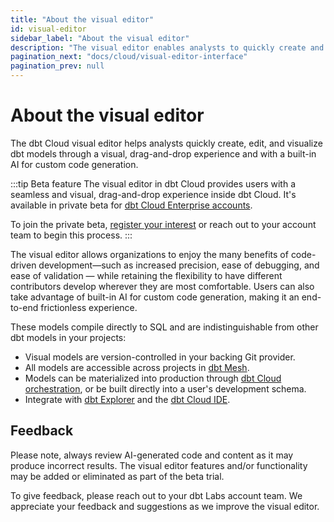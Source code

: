 ```yaml
--- 
title: "About the visual editor" 
id: visual-editor       
sidebar_label: "About the visual editor" 
description: "The visual editor enables analysts to quickly create and visualize dbt models through a visual, drag-and-drop experience inside of dbt Cloud." 
pagination_next: "docs/cloud/visual-editor-interface"
pagination_prev: null
---
```


# About the visual editor <Lifecycle status='beta'/> 

<p style={{ color: '#717d7d', fontSize: '1.1em' }}>
The dbt Cloud visual editor helps analysts quickly create, edit, and visualize dbt models through a visual, drag-and-drop experience and with a built-in AI for custom code generation.
</p>

:::tip Beta feature
The visual editor in dbt Cloud provides users with a seamless and visual, drag-and-drop experience inside dbt Cloud. It's available in private beta for [dbt Cloud Enterprise accounts](https://www.getdbt.com/pricing). 

To join the private beta, [register your interest](https://docs.google.com/forms/d/e/1FAIpQLScPjRGyrtgfmdY919Pf3kgqI5E95xxPXz-8JoVruw-L9jVtxg/viewform) or reach out to your account team to begin this process.
:::

The visual editor allows organizations to enjoy the many benefits of code-driven development—such as increased precision, ease of debugging, and ease of validation &mdash; while retaining the flexibility to have different contributors develop wherever they are most comfortable. Users can also take advantage of built-in AI for custom code generation, making it an end-to-end frictionless experience.

These models compile directly to SQL and are indistinguishable from other dbt models in your projects:
- Visual models are version-controlled in your backing Git provider.
- All models are accessible across projects in [dbt Mesh](/best-practices/how-we-mesh/mesh-1-intro).
- Models can be materialized into production through [dbt Cloud orchestration](/docs/deploy/deployments), or be built directly into a user's development schema.
- Integrate with [dbt Explorer](/docs/collaborate/explore-projects) and the [dbt Cloud IDE](/docs/cloud/dbt-cloud-ide/develop-in-the-cloud).

<Lightbox src="/img/docs/dbt-cloud/visual-editor/visual-editor.png" width="90%" title="Create or edit dbt models with the Visual editor, enabling everyone to develop with dbt through a drag-and-drop experience inside of dbt Cloud." />

## Feedback

Please note, always review AI-generated code and content as it may produce incorrect results. The visual editor features and/or functionality may be added or eliminated as part of the beta trial.

To give feedback, please reach out to your dbt Labs account team. We appreciate your feedback and suggestions as we improve the visual editor.

